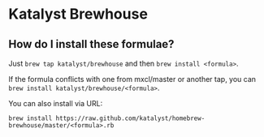 Katalyst Brewhouse
==================

How do I install these formulae?
--------------------------------

Just `brew tap katalyst/brewhouse` and then `brew install <formula>`.

If the formula conflicts with one from mxcl/master or another tap, you can `brew install katalyst/brewhouse/<formula>`.

You can also install via URL:

```
brew install https://raw.github.com/katalyst/homebrew-brewhouse/master/<formula>.rb
```
